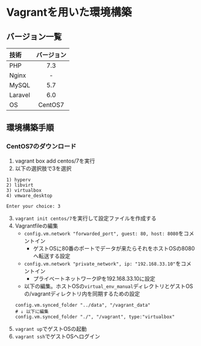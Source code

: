 # Vagrantを用いた環境構築

## バージョン一覧
| 技術 | バージョン |
| :--- | :---: |
| PHP | 7.3 |
| Nginx | - |
| MySQL | 5.7 |
| Laravel | 6.0 |
| OS | CentOS7 |

## 環境構築手順
### CentOS7のダウンロード
1. vagrant box add centos/7を実行
2. 以下の選択肢で3を選択
```
1) hyperv
2) libvirt
3) virtualbox
4) vmware_desktop

Enter your choice: 3
```
3. `vagrant init centos/7`を実行して設定ファイルを作成する
4. Vagrantfileの編集
    - `config.vm.network "forwarded_port", guest: 80, host: 8080`をコメントイン
        - ゲストOSに80番のポートでデータが来たらそれをホストOSの8080へ転送する設定
    - `config.vm.network "private_network", ip: "192.168.33.10"`をコメントイン
        - プライベートネットワークIPを192.168.33.10に設定
    - 以下の編集。ホストOSの`virtual_env_manual`ディレクトリとゲストOSの/vagrantディレクトリ内を同期するための設定
    ```
    config.vm.synced_folder "../data", "/vagrant_data"
    # ↓ 以下に編集
    config.vm.synced_folder "./", "/vagrant", type:"virtualbox"
    ```
5. `vagrant up`でゲストOSの起動
6. `vagrant ssh`でゲストOSへログイン


